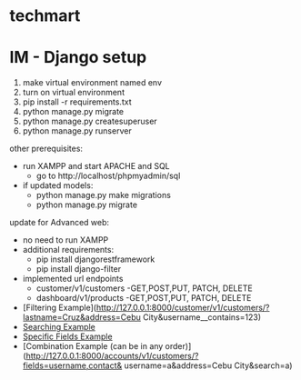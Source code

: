 # techmart 

# IM - Django setup

1. make virtual environment named env
2. turn on virtual environment
3. pip install -r requirements.txt
4. python manage.py migrate
5. python manage.py createsuperuser
6. python manage.py runserver

other prerequisites:
- run XAMPP and start APACHE and SQL
   - go to http://localhost/phpmyadmin/sql
- if updated models: 
    - python manage.py make migrations
    - python manage.py migrate

update for Advanced web:
- no need to run XAMPP
- additional requirements:
    - pip install djangorestframework
    - pip install django-filter
- implemented url endpoints
    - customer/v1/customers
        -GET,POST,PUT, PATCH, DELETE
    - dashboard/v1/products
        -GET,POST,PUT, PATCH, DELETE
- [Filtering Example](http://127.0.0.1:8000/customer/v1/customers/?lastname=Cruz&address=Cebu City&username__contains=123)
- [Searching Example](http://127.0.0.1:8000/customer/v1/customers/?search=a)
- [Specific Fields Example](http://127.0.0.1:8000/customer/v1/customers/?fields=username,contact)
- [Combination Example (can be in any order)] (http://127.0.0.1:8000/accounts/v1/customers/?fields=username,contact&    username=a&address=Cebu City&search=a)